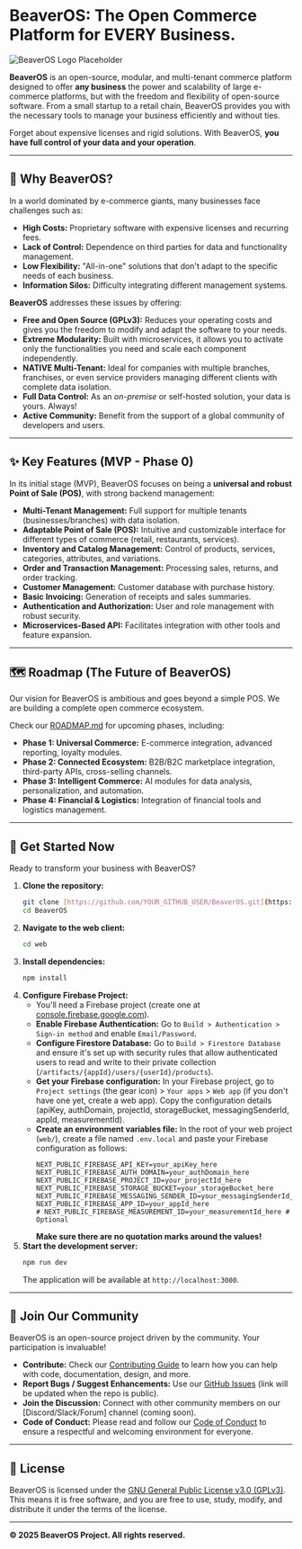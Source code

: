 # **BeaverOS: The Open Commerce Platform for EVERY Business.**

![BeaverOS Logo Placeholder](docs/assets/beaveros-logo.png) <!-- Replace with final logo -->

**BeaverOS** is an open-source, modular, and multi-tenant commerce platform designed to offer **any business** the power and scalability of large e-commerce platforms, but with the freedom and flexibility of open-source software. From a small startup to a retail chain, BeaverOS provides you with the necessary tools to manage your business efficiently and without ties.

Forget about expensive licenses and rigid solutions. With BeaverOS, **you have full control of your data and your operation**.

---

## **🚀 Why BeaverOS?**

In a world dominated by e-commerce giants, many businesses face challenges such as:

- **High Costs:** Proprietary software with expensive licenses and recurring fees.
- **Lack of Control:** Dependence on third parties for data and functionality management.
- **Low Flexibility:** "All-in-one" solutions that don't adapt to the specific needs of each business.
- **Information Silos:** Difficulty integrating different management systems.

**BeaverOS** addresses these issues by offering:

- **Free and Open Source (GPLv3):** Reduces your operating costs and gives you the freedom to modify and adapt the software to your needs.
- **Extreme Modularity:** Built with microservices, it allows you to activate only the functionalities you need and scale each component independently.
- **NATIVE Multi-Tenant:** Ideal for companies with multiple branches, franchises, or even service providers managing different clients with complete data isolation.
- **Full Data Control:** As an _on-premise_ or self-hosted solution, your data is yours. Always!
- **Active Community:** Benefit from the support of a global community of developers and users.

---

## **✨ Key Features (MVP - Phase 0)**

In its initial stage (MVP), BeaverOS focuses on being a **universal and robust Point of Sale (POS)**, with strong backend management:

- **Multi-Tenant Management:** Full support for multiple tenants (businesses/branches) with data isolation.
- **Adaptable Point of Sale (POS):** Intuitive and customizable interface for different types of commerce (retail, restaurants, services).
- **Inventory and Catalog Management:** Control of products, services, categories, attributes, and variations.
- **Order and Transaction Management:** Processing sales, returns, and order tracking.
- **Customer Management:** Customer database with purchase history.
- **Basic Invoicing:** Generation of receipts and sales summaries.
- **Authentication and Authorization:** User and role management with robust security.
- **Microservices-Based API:** Facilitates integration with other tools and feature expansion.

---

## **🗺️ Roadmap (The Future of BeaverOS)**

Our vision for BeaverOS is ambitious and goes beyond a simple POS. We are building a complete open commerce ecosystem.

Check our [ROADMAP.md](ROADMAP.md) for upcoming phases, including:

- **Phase 1: Universal Commerce:** E-commerce integration, advanced reporting, loyalty modules.
- **Phase 2: Connected Ecosystem:** B2B/B2C marketplace integration, third-party APIs, cross-selling channels.
- **Phase 3: Intelligent Commerce:** AI modules for data analysis, personalization, and automation.
- **Phase 4: Financial & Logistics:** Integration of financial tools and logistics management.

---

## **🚀 Get Started Now**

Ready to transform your business with BeaverOS?

1.  **Clone the repository:**
    ```bash
    git clone [https://github.com/YOUR_GITHUB_USER/BeaverOS.git](https://github.com/YOUR_GITHUB_USER/BeaverOS.git) # Replace with your actual repo URL
    cd BeaverOS
    ```
2.  **Navigate to the web client:**
    ```bash
    cd web
    ```
3.  **Install dependencies:**
    ```bash
    npm install
    ```
4.  **Configure Firebase Project:**
    - You'll need a Firebase project (create one at [console.firebase.google.com](https://console.firebase.google.com/)).
    - **Enable Firebase Authentication:** Go to `Build > Authentication > Sign-in method` and enable `Email/Password`.
    - **Configure Firestore Database:** Go to `Build > Firestore Database` and ensure it's set up with security rules that allow authenticated users to read and write to their private collection (`/artifacts/{appId}/users/{userId}/products`).
    - **Get your Firebase configuration:** In your Firebase project, go to `Project settings` (the gear icon) > `Your apps` > `Web app` (if you don't have one yet, create a web app). Copy the configuration details (apiKey, authDomain, projectId, storageBucket, messagingSenderId, appId, measurementId).
    - **Create an environment variables file:** In the root of your web project (`web/`), create a file named `.env.local` and paste your Firebase configuration as follows:
      ```
      NEXT_PUBLIC_FIREBASE_API_KEY=your_apiKey_here
      NEXT_PUBLIC_FIREBASE_AUTH_DOMAIN=your_authDomain_here
      NEXT_PUBLIC_FIREBASE_PROJECT_ID=your_projectId_here
      NEXT_PUBLIC_FIREBASE_STORAGE_BUCKET=your_storageBucket_here
      NEXT_PUBLIC_FIREBASE_MESSAGING_SENDER_ID=your_messagingSenderId_here
      NEXT_PUBLIC_FIREBASE_APP_ID=your_appId_here
      # NEXT_PUBLIC_FIREBASE_MEASUREMENT_ID=your_measurementId_here # Optional
      ```
      **Make sure there are no quotation marks around the values!**
5.  **Start the development server:**
    ```bash
    npm run dev
    ```
    The application will be available at `http://localhost:3000`.

---

## **🤝 Join Our Community**

BeaverOS is an open-source project driven by the community. Your participation is invaluable!

- **Contribute:** Check our [Contributing Guide](CONTRIBUTING.md) to learn how you can help with code, documentation, design, and more.
- **Report Bugs / Suggest Enhancements:** Use our [GitHub Issues](https://github.com/YOUR_GITHUB_USER/BeaverOS/issues) (link will be updated when the repo is public).
- **Join the Discussion:** Connect with other community members on our [Discord/Slack/Forum] channel (coming soon).
- **Code of Conduct:** Please read and follow our [Code of Conduct](CODE_OF_CONDUCT.md) to ensure a respectful and welcoming environment for everyone.

---

## **📄 License**

BeaverOS is licensed under the [GNU General Public License v3.0 (GPLv3)](LICENSE). This means it is free software, and you are free to use, study, modify, and distribute it under the terms of the license.

---

**© 2025 BeaverOS Project. All rights reserved.**
